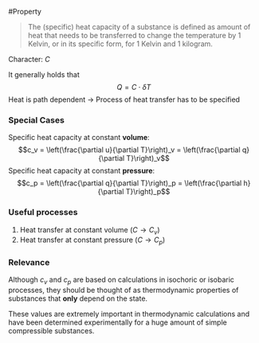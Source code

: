 #Property

>The (specific) heat capacity of a substance is defined as amount of heat that needs to be transferred to change the temperature by 1 Kelvin, or in its specific form, for 1 Kelvin and 1 kilogram.

Character: $C$

It generally holds that $$Q = C \cdot \delta T$$
Heat is path dependent → Process of heat transfer has to be specified

### Special Cases

Specific heat capacity at constant __volume__:
$$c_v = \left(\frac{\partial u}{\partial T}\right)_v = \left(\frac{\partial q}{\partial T}\right)_v$$
Specific heat capacity at constant __pressure__:
$$c_p = \left(\frac{\partial q}{\partial T}\right)_p = \left(\frac{\partial h}{\partial T}\right)_p$$
### Useful processes

1. Heat transfer at constant volume ($C \rightarrow C_v$)
2. Heat transfer at constant pressure ($C \rightarrow C_p$)
### Relevance
Although $c_v$ and $c_p$ are based on calculations in isochoric or isobaric processes, they should be thought of as thermodynamic properties of substances that __only__ depend on the state.

These values are extremely important in thermodynamic calculations and have been determined experimentally for a huge amount of simple compressible substances.
